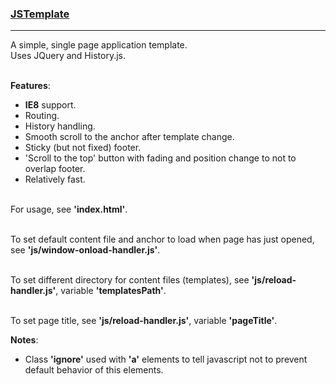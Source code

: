 ### [JSTemplate](https://scp002.github.io/JSTemplate/index.html)
***
A simple, single page application template.<br />
Uses JQuery and History.js.<br /><br />

**Features**:
* **IE8** support.
* Routing.
* History handling.
* Smooth scroll to the anchor after template change.
* Sticky (but not fixed) footer.
* 'Scroll to the top' button with fading and position change to not to overlap footer.
* Relatively fast.<br /><br />

For usage, see **'index.html'**.<br /><br />

To set default content file and anchor to load when page has just opened,
see **'js/window-onload-handler.js'**.<br /><br />

To set different directory for content files (templates),
see **'js/reload-handler.js'**, variable **'templatesPath'**.<br /><br />

To set page title, see **'js/reload-handler.js'**, variable **'pageTitle'**.

**Notes**:
* Class **'ignore'** used with **'a'** elements to
tell javascript not to prevent default behavior of this elements.
